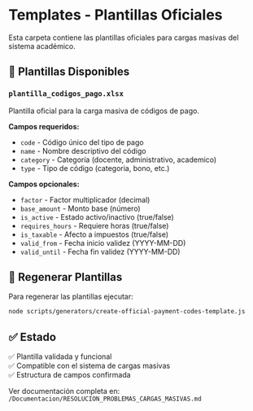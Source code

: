 # Templates - Plantillas Oficiales

Esta carpeta contiene las plantillas oficiales para cargas masivas del sistema académico.

## 📄 Plantillas Disponibles

### `plantilla_codigos_pago.xlsx`
Plantilla oficial para la carga masiva de códigos de pago.

**Campos requeridos:**
- `code` - Código único del tipo de pago
- `name` - Nombre descriptivo del código  
- `category` - Categoría (docente, administrativo, academico)
- `type` - Tipo de código (categoria, bono, etc.)

**Campos opcionales:**
- `factor` - Factor multiplicador (decimal)
- `base_amount` - Monto base (número)
- `is_active` - Estado activo/inactivo (true/false)
- `requires_hours` - Requiere horas (true/false) 
- `is_taxable` - Afecto a impuestos (true/false)
- `valid_from` - Fecha inicio validez (YYYY-MM-DD)
- `valid_until` - Fecha fin validez (YYYY-MM-DD)

## 🔄 Regenerar Plantillas

Para regenerar las plantillas ejecutar:

```bash
node scripts/generators/create-official-payment-codes-template.js
```

## ✅ Estado

✅ Plantilla validada y funcional  
✅ Compatible con el sistema de cargas masivas  
✅ Estructura de campos confirmada  

Ver documentación completa en: `/Documentacion/RESOLUCION_PROBLEMAS_CARGAS_MASIVAS.md`